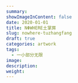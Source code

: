 ```yaml
---
summary:
showImageInContent: false
date: 2020-01-01
title: NΦWHERE土掌房
slug: nowhere-tuzhangfang
draft: true
categories: artwork
tags:
  - 一小部分无限
image:
description:
weight:
---
```


